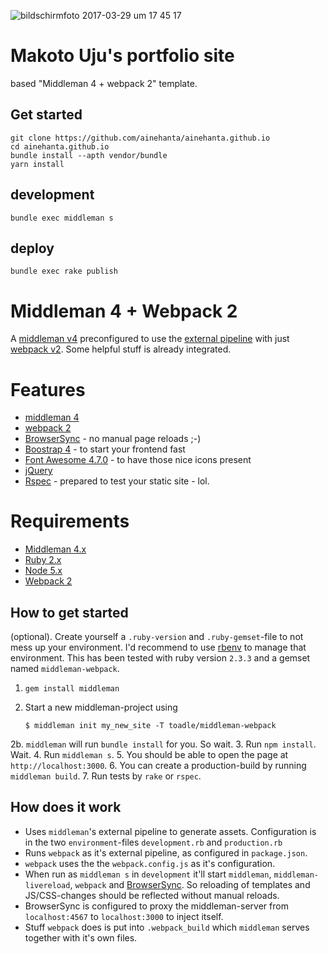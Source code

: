 ![bildschirmfoto 2017-03-29 um 17 45 17](https://cloud.githubusercontent.com/assets/115103/24463667/b044aebc-14a7-11e7-9d3f-7640c9b4c9af.png)

Makoto Uju's portfolio site
===========================

based "Middleman 4 + webpack 2" template.

## Get started

```
git clone https://github.com/ainehanta/ainehanta.github.io
cd ainehanta.github.io
bundle install --apth vendor/bundle
yarn install
```

## development

```
bundle exec middleman s
```

## deploy

```
bundle exec rake publish
```


Middleman 4 + Webpack 2
=======================

A [middleman v4](https://middlemanapp.com/) preconfigured to use the [external pipeline](https://middlemanapp.com/advanced/external-pipeline/) with just [webpack v2](https://webpack.js.org/). Some helpful stuff is already integrated.

# Features
- [middleman 4](https://middlemanapp.com/)
- [webpack 2](https://webpack.js.org/)
- [BrowserSync](https://www.browsersync.io/) - no manual page reloads ;-)
- [Boostrap 4](https://v4-alpha.getbootstrap.com) - to start your frontend fast
- [Font Awesome 4.7.0](https://fontawesome.io) - to have those nice icons present
- [jQuery](http://jquery.com/)
- [Rspec](http://rspec.info/) - prepared to test your static site - lol.

# Requirements
* [Middleman 4.x](https://middlemanapp.com/basics/install/)
* [Ruby 2.x](https://github.com/rbenv/rbenv#readme)
* [Node 5.x](https://github.com/creationix/nvm#readme)
* [Webpack 2](https://webpack.js.org/)

## How to get started

(optional). Create yourself a `.ruby-version` and `.ruby-gemset`-file to not mess up your environment. I'd recommend to use [rbenv](https://github.com/rbenv/rbenv) to manage that environment. This has been tested with ruby version `2.3.3` and a gemset named `middleman-webpack`.

1. `gem install middleman`
2. Start a new middleman-project using

       $ middleman init my_new_site -T toadle/middleman-webpack

2b. `middleman` will run `bundle install` for you. So wait.
3. Run `npm install`. Wait.
4. Run `middleman s`.
5. You should be able to open the page at `http://localhost:3000`.
6. You can create a production-build by running `middleman build`.
7. Run tests by `rake` or `rspec`.

## How does it work

- Uses `middleman`'s external pipeline to generate assets. Configuration is in the two `environment`-files `development.rb` and `production.rb`
- Runs `webpack` as it's external pipeline, as configured in `package.json`.
- `webpack` uses the the `webpack.config.js` as it's configuration.
- When run as `middleman s` in `development` it'll start `middleman`, `middleman-livereload`, `webpack` and [BrowserSync](https://www.browsersync.io/). So reloading of templates and JS/CSS-changes should be reflected without manual reloads.
- BrowserSync is configured to proxy the middleman-server from `localhost:4567` to `localhost:3000` to inject itself.
- Stuff `webpack` does is put into `.webpack_build` which `middleman` serves together with it's own files.
